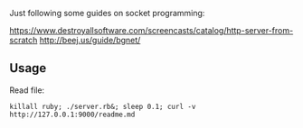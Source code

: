 Just following some guides on socket programming:

https://www.destroyallsoftware.com/screencasts/catalog/http-server-from-scratch
http://beej.us/guide/bgnet/

## Usage

Read file:

```
killall ruby; ./server.rb&; sleep 0.1; curl -v http://127.0.0.1:9000/readme.md
```

